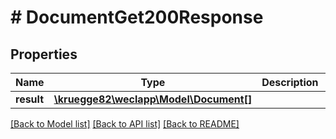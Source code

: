 # # DocumentGet200Response

## Properties

Name | Type | Description | Notes
------------ | ------------- | ------------- | -------------
**result** | [**\kruegge82\weclapp\Model\Document[]**](Document.md) |  | [optional]

[[Back to Model list]](../../README.md#models) [[Back to API list]](../../README.md#endpoints) [[Back to README]](../../README.md)
